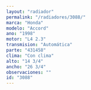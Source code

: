 ```yaml
---
layout: "radiador"
permalink: "/radiadores/3088/"
marca: "Honda"
modelo: "Accord"
ano: "1998"
motor: "L4 2.3"
transmision: "Automática"
parte: "431458"
clima: "Con clima"
alto: "14 3/4"
ancho: "26 3/4"
observaciones: ""
id: "3088"
---
```


